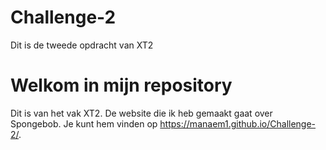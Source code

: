 # Challenge-2
 Dit is de tweede opdracht van XT2

# Welkom in mijn repository
Dit is van het vak XT2.
De website die ik heb gemaakt gaat over Spongebob.
Je kunt hem vinden op  https://manaem1.github.io/Challenge-2/.
